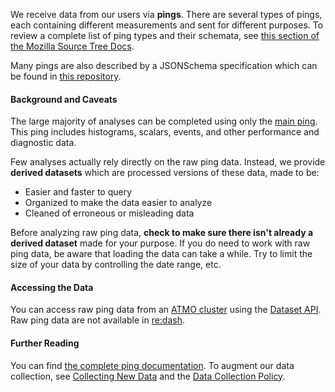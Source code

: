 We receive data from our users via **pings**.
There are several types of pings,
each containing different measurements and sent for different purposes.
To review a complete list of ping types and their schemata, see
[this section of the Mozilla Source Tree Docs][sourcedocs].

Many pings are also described by a JSONSchema specification which can be found in [this repository][jschemas].

#### Background and Caveats

The large majority of analyses can be completed using only the
[main ping][main_ping].
This ping includes histograms, scalars, events, and other performance and diagnostic data.

Few analyses actually rely directly on the raw ping data.
Instead, we provide **derived datasets** which are processed versions of these data,
made to be:
* Easier and faster to query
* Organized to make the data easier to analyze
* Cleaned of erroneous or misleading data

Before analyzing raw ping data,
**check to make sure there isn't already a derived dataset** made for your purpose.
If you do need to work with raw ping data, be aware that loading the data can take a while.
Try to limit the size of your data by controlling the date range, etc.

#### Accessing the Data

You can access raw ping data from an [ATMO cluster][atmo] using the [Dataset API][dataset].
Raw ping data are not available in [re:dash][stmo].

#### Further Reading

You can find [the complete ping documentation][sourcedocs].
To augment our data collection, see [Collecting New Data][addprobe] and the
[Data Collection Policy][datacollection].

[sourcedocs]: https://firefox-source-docs.mozilla.org/toolkit/components/telemetry/telemetry/data/index.html
[jschemas]: https://github.com/mozilla-services/mozilla-pipeline-schemas/tree/master/schemas/telemetry
[main_ping]: https://firefox-source-docs.mozilla.org/toolkit/components/telemetry/telemetry/data/main-ping.html
[atmo]: https://analysis.telemetry.mozilla.org/
[stmo]: https://sql.telemetry.mozilla.org/
[dataset]: https://python-moztelemetry.readthedocs.io/en/stable/api.html#module-moztelemetry.dataset
[addprobe]: https://developer.mozilla.org/en-US/docs/Mozilla/Performance/Adding_a_new_Telemetry_probe
[datacollection]: https://wiki.mozilla.org/Firefox/Data_Collection
